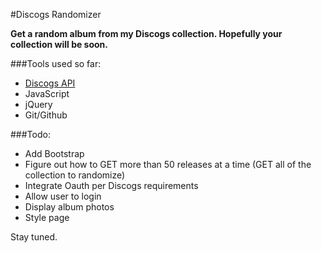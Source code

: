 #Discogs Randomizer

**Get a random album from my Discogs collection. Hopefully your collection will be soon.**

###Tools used so far:
- [Discogs API](https://www.discogs.com/developers/)
- JavaScript
- jQuery
- Git/Github

###Todo:
- Add Bootstrap
- Figure out how to GET more than 50 releases at a time (GET all of the collection to randomize)
- Integrate Oauth per Discogs requirements
- Allow user to login
- Display album photos
- Style page

Stay tuned.
